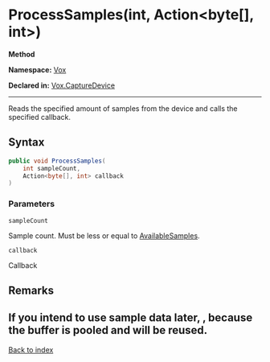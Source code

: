 # ProcessSamples(int, Action<byte[], int>)

**Method**

**Namespace:** [Vox](Vox.md)

**Declared in:** [Vox.CaptureDevice](Vox.CaptureDevice.md)

------



Reads the specified amount of samples from the device and calls
the specified callback.


## Syntax

```csharp
public void ProcessSamples(
	int sampleCount,
	Action<byte[], int> callback
)
```

### Parameters

`sampleCount`

Sample count. Must be less or equal to [AvailableSamples](Vox.CaptureDevice.AvailableSamples.md).

`callback`

Callback

## Remarks
If you intend to use sample data later, , because the buffer is pooled and will be reused.
------

[Back to index](index.md)